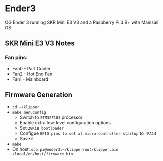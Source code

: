 # Ender3

OG Ender 3 running SKR Mini E3 V3 and a Raspberry Pi 3 B+ with Mainsail OS.

## SKR Mini E3 V3 Notes

### Fan pins:

* Fan0 - Part Cooler
* Fan2 - Hot End Fan
* Fan1 - Mainboard

## Firmware Generation

* `cd ~/klipper`
* `make menuconfig`
    * Switch to `STM32F103` processor 
    * Enable extra low-level configuration options
    * Set `28KiB bootloader`
    * Configue `GPIO pins to set at micro-controller startup` to `!PA14`
    * Save it
* `make`
* On host: `scp pi@ender3:~/klipper/out/klipper.bin /local/on/host/firmware.bin` 
